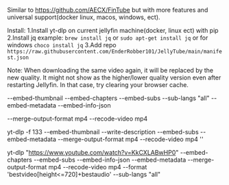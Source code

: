 Similar to https://github.com/AECX/FinTube but with more features and universal support(docker linux, macos, windows, ect).

Install:
1.Install yt-dlp on current jellyfin machine(docker, linux ect) with pip
2.Install jq example: ```brew install jq``` or ```sudo apt-get install jq``` or for windows ```choco install jq```
3.Add repo ```https://raw.githubusercontent.com/EnderRobber101/JellyTube/main/manifest.json```

Note:
When downloading the same video again, it will be replaced by the new quality. It might not show as the higher/lower quality version even after restarting Jellyfin. In that case, try clearing your browser cache.



--embed-thumbnail
--embed-chapters
--embed-subs
--sub-langs "all"
--embed-metadata
--embed-info-json 

--merge-output-format mp4 --recode-video mp4

yt-dlp -f 133 --embed-thumbnail --write-description --embed-subs --embed-metadata --merge-output-format mp4 --recode-video mp4 ''

yt-dlp "https://www.youtube.com/watch?v=KkCXLABwHP0" --embed-chapters --embed-subs --embed-info-json  --embed-metadata --merge-output-format mp4 --recode-video mp4 --format 'bestvideo[height<=720]+bestaudio' --sub-langs "all"
